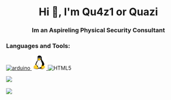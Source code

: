 <h1 align="center">Hi 👋, I'm Qu4z1 or Quazi</h1>
<h3 align="center">Im an Aspireling Physical Security Consultant</h3>


<p align="left">
</p>



<h3 align="left">Languages and Tools:</h3>
<p align="left"> <a href="https://www.arduino.cc/" target="_blank" rel="noreferrer"> <img src="https://cdn.worldvectorlogo.com/logos/arduino-1.svg" alt="arduino" width="40" height="40"/> </a> <a href="https://git-scm.com/" target="_blank" rel="noreferrer">  </a> <a href="https://www.linux.org/" target="_blank" rel="noreferrer"> <img src="https://raw.githubusercontent.com/devicons/devicon/master/icons/linux/linux-original.svg" alt="linux" width="40" height="40"/> </a> <img src="https://www.vectorlogo.zone/logos/w3_html5/w3_html5-icon.svg" alt="HTML5" width="40" height="40"/> </p>

![](https://komarev.com/ghpvc/?username=quazi00&color=008e8e&style=plastic)

<a href="https://wigle.net">
<img border="0" src="https://wigle.net/bi/fohll_IAVJhzZxMrti4jnA.png">
</a>
